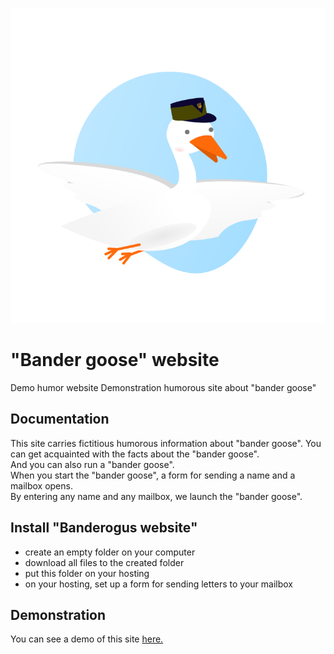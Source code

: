 ![Banderogus](./img/gus3.svg)<br>
# "Bander goose" website
Demo humor website
Demonstration humorous site about "bander goose"
## Documentation
This site carries fictitious humorous information about "bander goose".
You can get acquainted with the facts about the "bander goose".<br>
And you can also run a "bander goose".<br>
When you start the "bander goose", a form for sending a name and a mailbox opens. <br>
By entering any name and any mailbox, we launch the "bander goose".
## Install "Banderogus website"
* create an empty folder on your computer
* download all files to the created folder
* put this folder on your hosting
* on your hosting, set up a form for sending letters to your mailbox
## Demonstration
You can see a demo of this site [here.](https://stately-monstera-a2fab8.netlify.app/)